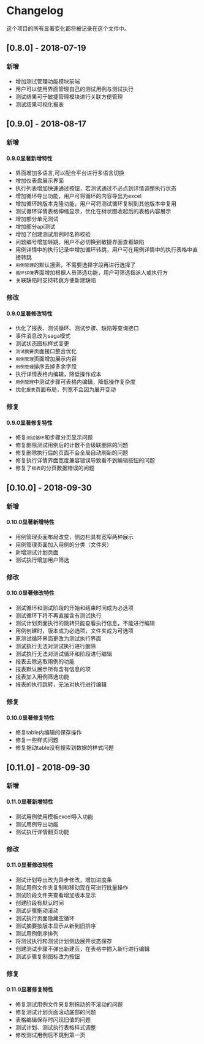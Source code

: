# Changelog

这个项目的所有显著变化都将被记录在这个文件中。

## [0.8.0] - 2018-07-19

### 新增

- 增加测试管理功能模块前端
- 用户可以使用界面管理自己的测试用例与测试执行
- 测试结果可于敏捷管理模块进行关联方便管理
- 测试结果可视化报表

## [0.9.0] - 2018-08-17
### 新增

#### 0.9.0显著新增特性

- 界面增加多语言,可以配合平台进行多语言切换
- 增加仪表盘展示界面
- 执行列表增加快速通过按钮，若测试通过不必点到详情调整执行状态
- 增加循环导出功能，用户可将循环的内容导出为excel
- 增加循环跨版本克隆功能，用户可将测试循环复制到其他版本中复用
- 测试循环详情表格伸缩显示，优化在树状图收起后的表格内容展示
- 增加部分单元测试
- 增加部分api测试
- 增加了创建测试用例时名称校验
- 问题编号增加转跳，用户不必切换到敏捷界面查看缺陷
- 用例详情中的执行记录中增加循环转跳，用户可在用例详情中的执行表格中直接转跳
- `用例管理`的默认搜索，不需要选择字段再进行选择了
- `循环详情`界面增加根据人员筛选功能，用户可筛选指派人或执行方
- 关联缺陷时支持转跳方便新建缺陷

### 修改

#### 0.9.0显著修改特性

- 优化了报表、测试循环、测试步骤、缺陷等查询接口
- 事件消息改为saga模式
- 测试状态图标样式变更
- `测试摘要`页面接口整合优化
- `用例管理`页面增加展示内容
- `用例管理`排序去掉多余字段
- 执行详情表格内编辑，降低操作成本
- `用例管理`中测试步骤可表格内编辑，降低操作复杂度
- 优化`报表`页面布局，列宽不会因为展开变动

### 修复

#### 0.9.0显著修复特性

- 修复`测试循环`和步骤分页显示问题
- 修复删除测试用例后的计数不会级联删除的问题
- 修复删除执行后的页面不会全局自动刷新的问题
- 修复执行详情界面宽度兼容错误导致看不到编辑按钮的问题
- 修复了`报表`的分页数据错误的问题

## [0.10.0] - 2018-09-30

### 新增

#### 0.10.0显著新增特性

- 用例管理页面布局改变，侧边栏具有宽窄两种展示
- 用例管理页面加入用例的分类（文件夹）
- 新增测试计划页面
- 测试执行增加用户筛选

### 修改

#### 0.10.0显著修改特性

- 测试循环和测试阶段的开始和结束时间成为必选项
- 测试循环下将不再直接含有测试执行
- 测试计划页面执行的跳转只能查看执行信息，不能进行编辑
- 用例创建时，版本成为必选项，文件夹成为可选项
- 原测试循环界面更改为测试执行界面
- 测试执行无法对测试执行进行删除
- 测试执行无法对测试循环和阶段进行编辑
- 报表去除选取用例的功能
- 报表默认展示所有含有信息的项
- 报表加入用例筛选功能
- 报表的执行跳转，无法对执行进行编辑

### 修复

#### 0.10.0显著修复特性

- 修复table内编辑的保存操作
- 修复一些样式问题
- 修复拖动table没有搜索到数据的样式问题

## [0.11.0] - 2018-09-30

### 新增

#### 0.11.0显著新增特性

- 测试用例使用模板excel导入功能
- 测试用例导出功能
- 测试执行详情翻页功能

### 修改

#### 0.11.0显著修改特性

- 测试计划导出改为异步修改，增加进度条
- 测试用例文件夹复制和移动现在可进行批量操作
- 测试阶段文件夹查看增加版本显示
- 创建阶段有默认时间
- 测试步骤拖动滚动
- 测试执行页面隐藏空循环
- 测试摘要按版本显示从新到旧排序
- 测试用例倒序排列
- 将测试执行和测试计划侧边展开状态保存
- 创建测试步骤不弹出新建页，在表格中插入新行进行编辑
- 测试步骤复制图标改为按钮

### 修复

#### 0.11.0显著修复特性

- 修复测试用例文件夹复制拖动的不滚动的问题
- 修复测试计划页面滚动底部的问题
- 表格编辑保存时闪现旧值的问题
- 测试计划、测试执行表格样式调整
- 修改测试用例后不跳到第一页